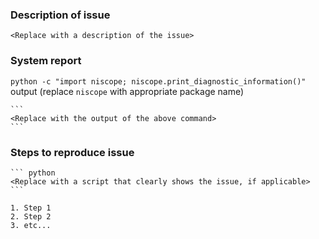<!--
When filing an issue, please fill in the requested fields as thoroughly as you can and then delete this comment
Note: For issues, assistance, and questions about using NI products, please visit ni.com/support. Issues opened here should be specifically related to these Python APIs.
-->

### Description of issue

    <Replace with a description of the issue>

### System report

`python -c "import niscope; niscope.print_diagnostic_information()"` output (replace `niscope` with appropriate package name)

    ```
    <Replace with the output of the above command>
    ```

### Steps to reproduce issue

    ``` python
    <Replace with a script that clearly shows the issue, if applicable>
    ```

    1. Step 1
    2. Step 2
    3. etc...